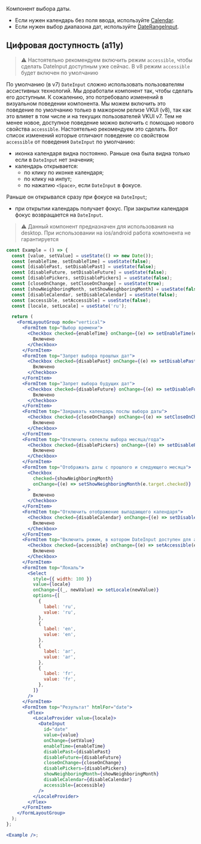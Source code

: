 Компонент выбора даты.

- Если нужен календарь без поля ввода, используйте [Calendar](#!/Calendar).
- Если нужен выбор диапазона дат, используйте [DateRangeInput](#!/DateRangeInput).

## Цифровая доступность (a11y)

> ⚠️ Настоятельно рекомендуем включить режим `accessible`, чтобы сделать DateInput доступным уже сейчас. В v8 режим `accessible` будет включен по умолчанию

По умолчанию (в v7) `DateInput` сложно использовать пользователям ассистивных технологий.
Мы доработали компонент так, чтобы сделать его доступным. К сожалению, это потребовало изменений в визуальном поведении компонента. Мы можем включить это поведение по умолчанию только в мажорном релизе VKUI (v8), так как это влияет в том числе и на текущих пользователей VKUI v7.
Тем не менее новое, доступное поведение можно включить с помощью нового свойства `accessible`. Настоятельно рекомендуем это сделать.
Вот список изменений которые отличают поведение со свойством `accessible` от поведения `DateInput` по умолчанию:

- иконка календаря видна постоянно. Раньше она была видна только если в `DateInput` нет значения;
- календарь открывается:
  - по клику по иконке календаря;
  - по клику на инпут;
  - по нажатию `<Space>`, если `DateInput` в фокусе.

Раньше он открывался сразу при фокусе на `DateInput`;

- при открытии календарь получает фокус. При закрытии календаря фокус возвращается на `DateInput`.

> ⚠️ Данный компонент предназначен для использования на desktop. При использовании на ios/android работа компонента не гарантируется

```jsx { "props": { "layout": false, "iframe": false } }
const Example = () => {
  const [value, setValue] = useState(() => new Date());
  const [enableTime, setEnableTime] = useState(false);
  const [disablePast, setDisablePast] = useState(false);
  const [disableFuture, setDisableFuture] = useState(false);
  const [disablePickers, setDisablePickers] = useState(false);
  const [closeOnChange, setCloseOnChange] = useState(true);
  const [showNeighboringMonth, setShowNeighboringMonth] = useState(false);
  const [disableCalendar, setDisableCalendar] = useState(false);
  const [accessible, setAccessible] = useState(false);
  const [locale, setLocale] = useState('ru');

  return (
    <FormLayoutGroup mode="vertical">
      <FormItem top="Выбор времени">
        <Checkbox checked={enableTime} onChange={(e) => setEnableTime(e.target.checked)}>
          Включено
        </Checkbox>
      </FormItem>
      <FormItem top="Запрет выбора прошлых дат">
        <Checkbox checked={disablePast} onChange={(e) => setDisablePast(e.target.checked)}>
          Включено
        </Checkbox>
      </FormItem>
      <FormItem top="Запрет выбора будущих дат">
        <Checkbox checked={disableFuture} onChange={(e) => setDisableFuture(e.target.checked)}>
          Включено
        </Checkbox>
      </FormItem>
      <FormItem top="Закрывать календарь послы выбора даты">
        <Checkbox checked={closeOnChange} onChange={(e) => setCloseOnChange(e.target.checked)}>
          Включено
        </Checkbox>
      </FormItem>
      <FormItem top="Отключить селекты выбора месяца/года">
        <Checkbox checked={disablePickers} onChange={(e) => setDisablePickers(e.target.checked)}>
          Включено
        </Checkbox>
      </FormItem>
      <FormItem top="Отображать даты с прошлого и следующего месяца">
        <Checkbox
          checked={showNeighboringMonth}
          onChange={(e) => setShowNeighboringMonth(e.target.checked)}
        >
          Включено
        </Checkbox>
      </FormItem>
      <FormItem top="Отключить отображение выпадающего календаря">
        <Checkbox checked={disableCalendar} onChange={(e) => setDisableCalendar(e.target.checked)}>
          Включено
        </Checkbox>
      </FormItem>
      <FormItem top="Включить режим, в котором DateInput доступен для ассистивных технологий">
        <Checkbox checked={accessible} onChange={(e) => setAccessible(e.target.checked)}>
          Включено
        </Checkbox>
      </FormItem>
      <FormItem top="Локаль">
        <Select
          style={{ width: 100 }}
          value={locale}
          onChange={(_, newValue) => setLocale(newValue)}
          options={[
            {
              label: 'ru',
              value: 'ru',
            },
            {
              label: 'en',
              value: 'en',
            },
            {
              label: 'ar',
              value: 'ar',
            },
            {
              label: 'fr',
              value: 'fr',
            },
          ]}
        />
      </FormItem>
      <FormItem top="Результат" htmlFor="date">
        <Flex>
          <LocaleProvider value={locale}>
            <DateInput
              id="date"
              value={value}
              onChange={setValue}
              enableTime={enableTime}
              disablePast={disablePast}
              disableFuture={disableFuture}
              closeOnChange={closeOnChange}
              disablePickers={disablePickers}
              showNeighboringMonth={showNeighboringMonth}
              disableCalendar={disableCalendar}
              accessible={accessible}
            />
          </LocaleProvider>
        </Flex>
      </FormItem>
    </FormLayoutGroup>
  );
};

<Example />;
```
